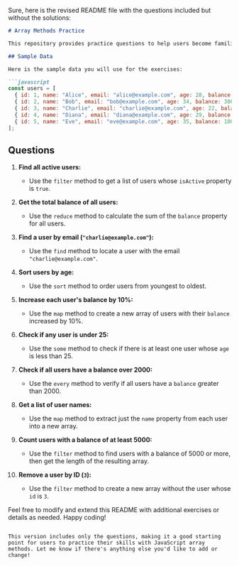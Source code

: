 Sure, here is the revised README file with the questions included but without the solutions:

```markdown
# Array Methods Practice

This repository provides practice questions to help users become familiar with JavaScript array methods. The exercises are based on an array of user account objects, each representing a user with properties such as `id`, `name`, `email`, `age`, `balance`, and `isActive`.

## Sample Data

Here is the sample data you will use for the exercises:

```javascript
const users = [
  { id: 1, name: "Alice", email: "alice@example.com", age: 28, balance: 5000, isActive: true },
  { id: 2, name: "Bob", email: "bob@example.com", age: 34, balance: 3000, isActive: false },
  { id: 3, name: "Charlie", email: "charlie@example.com", age: 22, balance: 7000, isActive: true },
  { id: 4, name: "Diana", email: "diana@example.com", age: 29, balance: 4000, isActive: false },
  { id: 5, name: "Eve", email: "eve@example.com", age: 35, balance: 10000, isActive: true },
];
```

## Questions

1. **Find all active users:**
   - Use the `filter` method to get a list of users whose `isActive` property is `true`.

2. **Get the total balance of all users:**
   - Use the `reduce` method to calculate the sum of the `balance` property for all users.

3. **Find a user by email (`"charlie@example.com"`):**
   - Use the `find` method to locate a user with the email `"charlie@example.com"`.

4. **Sort users by age:**
   - Use the `sort` method to order users from youngest to oldest.

5. **Increase each user's balance by 10%:**
   - Use the `map` method to create a new array of users with their `balance` increased by 10%.

6. **Check if any user is under 25:**
   - Use the `some` method to check if there is at least one user whose `age` is less than 25.

7. **Check if all users have a balance over 2000:**
   - Use the `every` method to verify if all users have a `balance` greater than 2000.

8. **Get a list of user names:**
   - Use the `map` method to extract just the `name` property from each user into a new array.

9. **Count users with a balance of at least 5000:**
   - Use the `filter` method to find users with a balance of 5000 or more, then get the length of the resulting array.

10. **Remove a user by ID (`3`):**
    - Use the `filter` method to create a new array without the user whose `id` is `3`.

Feel free to modify and extend this README with additional exercises or details as needed. Happy coding!
```

This version includes only the questions, making it a good starting point for users to practice their skills with JavaScript array methods. Let me know if there's anything else you'd like to add or change!
